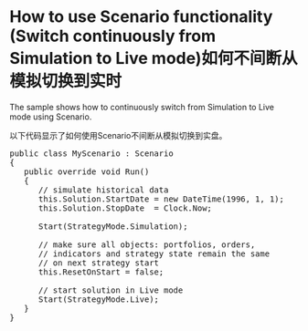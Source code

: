 # How to use Scenario functionality (Switch continuously from Simulation to Live mode)如何不间断从模拟切换到实时

The sample shows how to continuously switch from Simulation to Live mode using Scenario. 

以下代码显示了如何使用Scenario不间断从模拟切换到实盘。

<pre>
public class MyScenario : Scenario 
{
   public override void Run() 
   {
      // simulate historical data 
      this.Solution.StartDate = new DateTime(1996, 1, 1);
      this.Solution.StopDate  = Clock.Now;
      
      Start(StrategyMode.Simulation);
      
      // make sure all objects: portfolios, orders,
      // indicators and strategy state remain the same
      // on next strategy start
      this.ResetOnStart = false;
      
      // start solution in Live mode
      Start(StrategyMode.Live);
   } 
}
</pre>